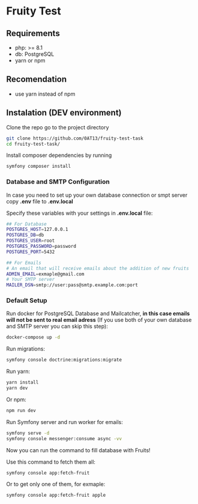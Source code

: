 # Fruity Test

## Requirements 
 - php: >= 8.1
 - db: PostgreSQL 
 - yarn or npm

## Recomendation
 - use yarn instead of npm

## Instalation (DEV environment)

Clone the repo go to the project directory
```sh
git clone https://github.com/0AT13/fruity-test-task
cd fruity-test-task/
```

Install composer dependencies by running
```sh
symfony composer install
```

### Database and SMTP Configuration
In case you need to set up your own database connection or smpt server
copy **.env** file to **.env.local**

Specify these variables with your settings in **.env.local** file:
```sh
## For Database
POSTGRES_HOST=127.0.0.1
POSTGRES_DB=db
POSTGRES_USER=root
POSTGRES_PASSWORD=password
POSTGRES_PORT=5432

## For Emails
# An email that will receive emails about the addition of new fruits
ADMIN_EMAIL=exmaple@gmail.com
# Your SMTP server
MAILER_DSN=smtp://user:pass@smtp.example.com:port
```

### Default Setup
Run docker for PostgreSQL Database and Mailcatcher, **in this case emails will not be sent to real email adress** (If you use both of your own database and SMTP server you can skip this step):
```sh
docker-compose up -d
```

Run migrations:
```sh
symfony console doctrine:migrations:migrate
```

Run yarn:
```sh
yarn install
yarn dev
```
Or npm:
```sh
npm run dev
```

Run Symfony server and run worker for emails:
```sh
symfony serve -d
symfony console messenger:consume async -vv
```

Now you can run the command to fill database with Fruits!

Use this command to fetch them all:
```sh
symfony console app:fetch-fruit
```
Or to get only one of them, for exmaple:
```sh
symfony console app:fetch-fruit apple
```
